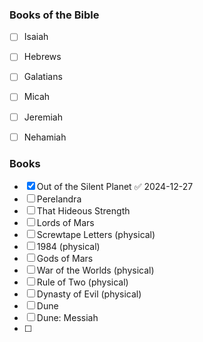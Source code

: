 ### Books of the Bible

- [ ] Isaiah
- [ ] Hebrews
- [ ] Galatians
- [ ] Micah
- [ ] Jeremiah
- [ ] Nehamiah


### Books

- [x] Out of the Silent Planet ✅ 2024-12-27
- [ ] Perelandra
- [ ] That Hideous Strength
- [ ] Lords of Mars
- [ ] Screwtape Letters (physical)
- [ ] 1984 (physical)
- [ ] Gods of Mars
- [ ] War of the Worlds (physical)
- [ ] Rule of Two (physical)
- [ ] Dynasty of Evil (physical)
- [ ] Dune
- [ ] Dune: Messiah
- [ ] 